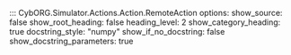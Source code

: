 ::: CybORG.Simulator.Actions.Action.RemoteAction
    options:
        show_source: false
        show_root_heading: false
        heading_level: 2
        show_category_heading: true
        docstring_style: "numpy"
        show_if_no_docstring: false
        show_docstring_parameters: true